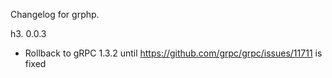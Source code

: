 Changelog for grphp.

h3. 0.0.3

* Rollback to gRPC 1.3.2 until https://github.com/grpc/grpc/issues/11711 is fixed
